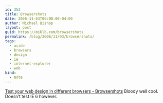 ```yaml
---
id: 353
title: Browsershots
date: 2006-11-03T00:00:00-04:00
author: Michael Bishop
layout: post
guid: https://miklb.com/browsershots
permalink: /blog/2006/11/03/browsershots/
tags:
  - aside
  - browsers
  - design
  - ie
  - internet-explorer
  - web
kind:
  - Note
---
```

<p><a href="http://browsershots.org/">Test your web design in different browsers - Browsershots</a>  Bloody well cool.  Doesn’t test IE 6 however.</p>
